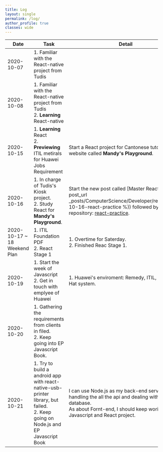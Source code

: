 ```yaml
---
title: Log
layout: single
permalink: /log/
author_profile: true
classes: wide
---
```


| Date                                   | Task                                                         | Detail                                                       |
| -------------------------------------- | ------------------------------------------------------------ | ------------------------------------------------------------ |
| 2020-10-07                             | 1. Familiar with the React-native project from Tudis         |                                                              |
| 2020-10-08                             | 1. Familiar with the React-native project from Tudis<br />2. **Learning** React-native |                                                              |
| 2020-10-15                             | 1. **Learning** React<br />2. **Previewing** ITIL metirals for Huawei Jobs Requirement | Start a React project for Cantonese tutorial website called **Mandy's Playground**. |
| 2020-10-16                             | 1. In charge of Tudis's Kiosk project.<br />2. Study React for **Mandy's Playground**. | Start the new post called [Master React]({% post_url _posts/ComputerScience/Developer/react/2020-10-16-react-practice %}) followed by this repository: [react-practice](https://github.com/sokaOrochi/react-practice). |
| 2020-10-17 ~ 18<br />Weekend<br />Plan | 1. ITIL Foundation PDF<br />2. React Stage 1                 | 1. Overtime for Saterday.<br />2. Finished Reac Stage 1.     |
| 2020-10-19                             | 1. Start the week of Javascript<br />2. Get in touch with emplyee of Huawei | 1. Huawei's enviroment: Remedy, ITIL, ITSM, Red Hat system.  |
| 2020-10-20                             | 1. Gathering the requirements from clients in filed.<br />2. Keep going into EP Javascript Book. |                                                              |
| 2020-10-21                             | 1. Try to build a android app with react-native-usb-printer library, but failed.<br />2. Keep going on Node.js and EP Javascript Book | I can use Node.js as my back-end server, and handling the all the api and dealing with database.<br />As about Fornt-end, I should keep woring on Javascript and React project. |
